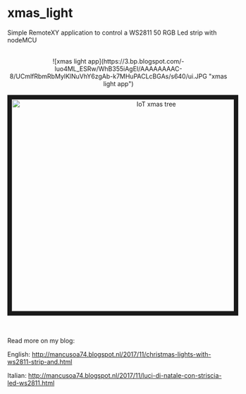 # xmas_light

Simple RemoteXY application to control a WS2811 50 RGB Led strip with nodeMCU

<br/>
<center>
![xmas light app](https://3.bp.blogspot.com/-luo4ML_ESRw/WhB355iAgEI/AAAAAAAAC-8/UCmlfRbmRbMylKlNuVhY6zgAb-k7MHuPACLcBGAs/s640/ui.JPG "xmas light app")
</center>

<br/>

<center><a href="http://www.youtube.com/watch?feature=player_embedded&v=kzChV62Jpus
" target="_blank"><img src="http://img.youtube.com/vi/kzChV62Jpus/0.jpg"
alt="IoT xmas tree" width="640" height="480" border="10" /></a>
</center>

<br/>
<br/>

Read more on my blog:

English:
http://mancusoa74.blogspot.nl/2017/11/christmas-lights-with-ws2811-strip-and.html

Italian:
http://mancusoa74.blogspot.nl/2017/11/luci-di-natale-con-striscia-led-ws2811.html
